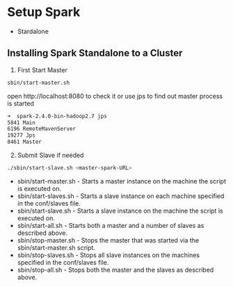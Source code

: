 # Setup Spark

- Stardalone

## Installing Spark Standalone to a Cluster

1. First Start Master

```sh
sbin/start-master.sh
```
open http://localhost:8080 to check it or use jps to find out master process is started

```sh
➜  spark-2.4.0-bin-hadoop2.7 jps
5841 Main
6196 RemoteMavenServer
19277 Jps
8461 Master
```

2. Submit Slave if needed

```sh
./sbin/start-slave.sh <master-spark-URL>
```

- sbin/start-master.sh - Starts a master instance on the machine the script is executed on.
- sbin/start-slaves.sh - Starts a slave instance on each machine specified in the conf/slaves file.
- sbin/start-slave.sh - Starts a slave instance on the machine the script is executed on.
- sbin/start-all.sh - Starts both a master and a number of slaves as described above.
- sbin/stop-master.sh - Stops the master that was started via the sbin/start-master.sh script.
- sbin/stop-slaves.sh - Stops all slave instances on the machines specified in the conf/slaves file.
- sbin/stop-all.sh - Stops both the master and the slaves as described above.